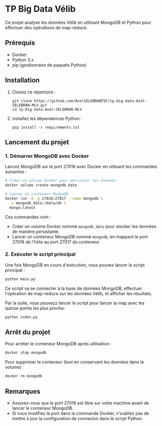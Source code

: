 # TP Big Data Vélib

Ce projet analyse les données Vélib en utilisant MongoDB et Python pour effectuer des opérations de map-reduce.

## Prérequis

- Docker
- Python 3.x
- pip (gestionnaire de paquets Python)

## Installation

1. Clonez ce répertoire :
   ```
   git clone https://github.com/AxelSELEBRANTSF/tp-big-data-Axel-SELEBRAN-MLV.git
   cd tp-big-data-Axel-SELEBRAN-MLV
   ```

2. Installez les dépendances Python :
   ```
   pip install -r requirements.txt
   ```

## Lancement du projet

### 1. Démarrer MongoDB avec Docker

Lancez MongoDB sur le port 27018 avec Docker en utilisant les commandes suivantes :

```bash
# Créez un volume Docker pour persister les données
docker volume create mongodb_data

# Lancez le conteneur MongoDB
docker run -d -p 27018:27017 --name mongodb \
  -v mongodb_data:/data/db \
  mongo:latest
```

Ces commandes vont :
- Créer un volume Docker nommé `mongodb_data` pour stocker les données de manière persistante.
- Lancer un conteneur MongoDB nommé `mongodb`, en mappant le port 27018 de l'hôte au port 27017 du conteneur.

### 2. Exécuter le script principal

Une fois MongoDB en cours d'exécution, vous pouvez lancer le script principal :

```bash
python main.py
```

Ce script va se connecter à la base de données MongoDB, effectuer l'opération de map-reduce sur les données Vélib, et afficher les résultats.


Par la suite, vous pouvezz lancer le script pour lancer la map avec les quinze points les plus proche:

```bash
python index.py
```

## Arrêt du projet

Pour arrêter le conteneur MongoDB après utilisation :

```bash
docker stop mongodb
```

Pour supprimer le conteneur (tout en conservant les données dans le volume) :

```bash
docker rm mongodb
```

## Remarques

- Assurez-vous que le port 27018 est libre sur votre machine avant de lancer le conteneur MongoDB.
- Si vous modifiez le port dans la commande Docker, n'oubliez pas de mettre à jour la configuration de connexion dans le script Python.
